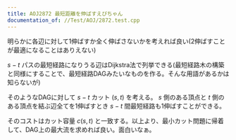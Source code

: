 ```yaml
---
title: AOJ2872 最短距離を伸ばすえびちゃん
documentation_of: //Test/AOJ/2872.test.cpp
---
```


明らかに各辺に対して1伸ばすか全く伸ばさないかを考えれば良い(2伸ばすことが最適になることはありえない)

$s-t$ パスの最短経路になりうる辺はDijkstra法で列挙できる(最短経路木の構築と同様にすることで、最短経路DAGみたいなものを作る。そんな用語があるかは知らないが)

そのようなDAGに対して $s-t$ カット $(s, t)$ を考える。  $s$ 側のある頂点と $t$ 側のある頂点を結ぶ辺全てを1伸ばすとき $s-t$ 間最短経路も1伸ばすことができる。

そのコストはカット容量 $c(s, t)$ と一致する。以上より、最小カット問題に帰着して、DAG上の最大流を求めれば良い。面白いなぁ。
